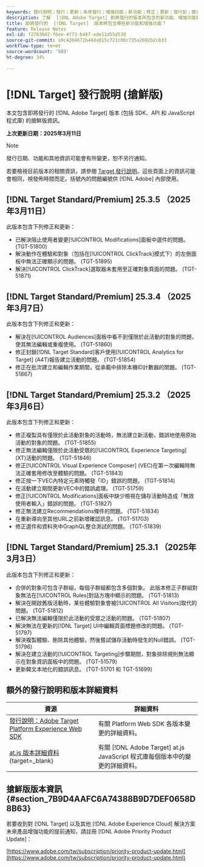 ```yaml
---
keywords: 發行說明；發行；更新；未來發行；增強功能；新功能；修正；更新；發行前；搶先使用
description: 了解  [!DNL Adobe Target] 即將發行的版本所包含的新功能、增強功能和修正，其中包括 SDK、API 和 JavaScript 程式庫。
title: 即將發行的  [!DNL Target]  版本將包含哪些新功能和增強功能？
feature: Release Notes
exl-id: f2783042-f6ee-4f73-b487-ede11d55d530
source-git-commit: a9c4264672b44da815c721c08c735a2692b2cb33
workflow-type: tm+mt
source-wordcount: '593'
ht-degree: 34%

---
```


# [!DNL Target] 發行說明 (搶鮮版)

本文包含即將發行的 [!DNL Adobe Target] 版本 (包括 SDK、API 和 JavaScript 程式庫) 的搶鮮版資訊。

**上次更新日期：2025年3月11日**

>[!NOTE]
>
>發行日期、功能和其他資訊可能會有所變更，恕不另行通知。
>
>若要檢視目前版本的相關資訊，請參閱 [Target 發行說明](release-notes.md)。這些頁面上的資訊可能會相同，視發佈時間而定。括號內的問題編號供 [!DNL Adobe] 內部使用。

## [!DNL Target Standard/Premium] 25.3.5 （2025年3月11日）

此版本包含下列修正和更新：

* 已解決阻止使用者變更[!UICONTROL Modifications]面板中選件的問題。 (TGT-51800)
* 解決動作在體驗和對象（包括在[!UICONTROL ClickTrack]模式下）的左側面板中無法正確顯示的問題。 (TGT-51895)
* 解決[!UICONTROL ClickTrack]選取器未套用至正確對象頁面的問題。 (TGT-51871)

## [!DNL Target Standard/Premium] 25.3.4 （2025年3月7日）

此版本包含下列修正和更新：

* 解決在[!UICONTROL Audiences]面板中看不到僅限於此活動的對象的問題，使其無法編輯或重複使用。 (TGT-51860)
* 修正封鎖[!DNL Target Standard]客戶使用[!UICONTROL Analytics for Target] (A4T)報告建立活動的問題。 (TGT-51854)
* 修正在批次建立和編輯作業期間，從承載中排除本機ID計數器的問題。 (TGT-51867)

## [!DNL Target Standard/Premium] 25.3.2 （2025年3月6日）

此版本包含下列修正和更新：

* 修正複製具有僅限於此活動對象的活動時，無法建立新活動，錯誤地使用原始活動的對象的問題。 (TGT-51855)
* 修正無法編輯僅限於此活動受眾的[!UICONTROL Experience Targeting] (XT)活動的問題。 (TGT-51846)
* 修正[!UICONTROL Visual Experience Composer] (VEC)在第一次編輯時無法正確套用修改至體驗的問題。 (TGT-51843)
* 修正按一下VEC內特定元素時觸發「ID」錯誤的問題。 (TGT-51814)
* 在活動建立期間更新VEC中的錯誤處理。 (TGT-51759)
* 修正[!UICONTROL Modifications]面板中缺少檢視在儲存活動時造成「無效使用者輸入」錯誤的問題。 (TGT-51827)
* 修正無法建立Recommendations條件的問題。 (TGT-51834)
* 在重新導向至其他URL之前新增確認訊息。 (TGT-51703)
* 修正選件和資料夾中GraphQL整合測試的問題。 (TGT-51839)

## [!DNL Target Standard/Premium] 25.3.1 （2025年3月3日）

此版本包含下列修正和更新：

* 合併的對象可包含子群組，每個子群組都包含多個對象。 此版本修正子群組對象無法在[!UICONTROL Rules]對話方塊中顯示的問題。 (TGT-51813)
* 解決在開啟舊版活動時，某些體驗對象會被[!UICONTROL All Visitors]取代的問題。 (TGT-51812)
* 已解決無法編輯僅限於此活動的受眾之活動的問題。 (TGT-51807)
* 解決無法在更新的[!DNL Target] UI中編輯頁面標題修改的問題。 (TGT-51797)
* 解決複製體驗、刪除其他體驗，然後嘗試儲存活動時發生的Null錯誤。 (TGT-51796)
* 解決在建立活動的[!UICONTROL Targeting]步驟期間，對象排除規則無法顯示在對象資訊面板中的問題。 (TGT-51579)
* 更新韓文本地化的錯誤訊息。 (TGT-51701 和 TGT-51699)

<!-- 
## [!DNL Target Standard/Premium] 24.10.2 (October 21, 2024)

This release contains the following fixes:

* Fixed an issue that prevented [!UICONTROL Recommendations] activities from loading in [!UICONTROL Compose] and [!UICONTROL Browse] modes. (TGT-50709)
* Fixed an issue with the new [[!DNL Google Chrome] [!UICONTROL Visual Editing Helper] extension](/help/main/c-experiences/c-visual-experience-composer/r-troubleshoot-composer/visual-editing-helper-extension.md) that caused a redirect from the [!UICONTROL Visual Experience Composer] (VEC) to the [!UICONTROL Activities Library] after clicking Cancel. Before this fix, customers needed to refresh the [!UICONTROL Activities Library] before being able to create new activities. (TGT-49980)-->

## 額外的發行說明和版本詳細資料

| 資源 | 詳細資料 |
|--- |--- |
| [發行說明：Adobe Target Platform Experience Web SDK](https://experienceleague.adobe.com/docs/experience-platform/edge/release-notes.html?lang=zh-Hant) | 有關 Platform Web SDK 各版本變更的詳細資料。 |
| [at.js 版本詳細資料](https://experienceleague.adobe.com/docs/target-dev/developer/client-side/at-js-implementation/target-atjs-versions.html){target=_blank} | 有關 [!DNL Adobe Target] at.js JavaScript 程式庫每個版本中的變更的詳細資料。 |

## 搶鮮版版本資訊 {#section_7B9D4AAFC6A74388B9D7DEF0658D8B63}

若要收到對 [!DNL Target] 以及其他 [!DNL Adobe Experience Cloud] 解決方案未來產品增強功能的提前通知，請註冊 [!DNL Adobe Priority Product Update]：

[https://www.adobe.com/tw/subscription/priority-product-update.html](https://www.adobe.com/tw/subscription/priority-product-update.html)
